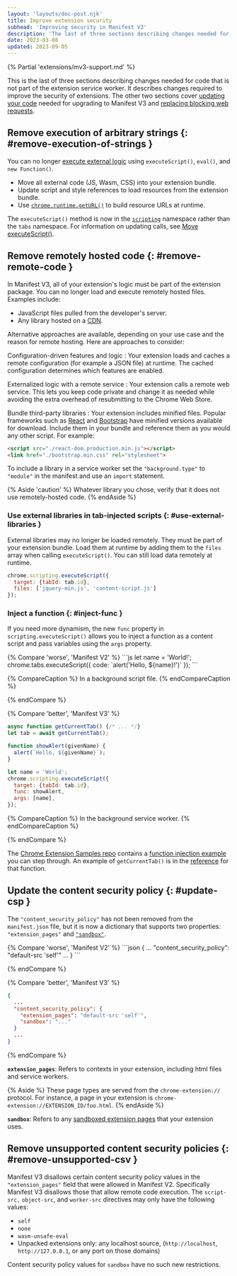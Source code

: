 ```yaml
---
layout: 'layouts/doc-post.njk'
title: Improve extension security
subhead: 'Improving security in Manifest V3'
description: 'The last of three sections describing changes needed for code that is not part of the extension service worker.'
date: 2023-03-08
updated: 2023-09-05
---
```


{% Partial 'extensions/mv3-support.md' %}

This is the last of three sections describing changes needed for code that is not part of the extension service worker. It describes changes required to improve the security of extensions. The other two sections cover [updating your code](/docs/extensions/migrating/api-calls) needed for upgrading to Manifest V3 and [replacing blocking web requests](/docs/extensions/migrating/blocking-web-requests).

## Remove execution of arbitrary strings {: #remove-execution-of-strings }

You can no longer [execute external logic](/docs/extensions/mv3/intro/mv3-overview#remotely-hosted-code) using `executeScript()`, `eval()`, and `new Function()`.

- Move all external code (JS, Wasm, CSS) into your extension bundle.
- Update script and style references to load resources from the extension bundle.
- Use [`chrome.runtime.getURL()`](/docs/extensions/reference/runtime/#method-getURL) to build resource URLs at runtime.

The `executeScript()` method is now in the [`scripting`](/docs/extensions/reference/scripting/) namespace rather than the `tabs` namespace. For information on updating calls, see [Move executeScript()](/docs/extensions/upgrade-to-mv3/update-code#move-executescript).

## Remove remotely hosted code {: #remove-remote-code }

In Manifest V3, all of your extension's logic must be part of the extension package. You can no longer load and execute remotely hosted files. Examples include:

- JavaScript files pulled from the developer's server.
- Any library hosted on a [CDN][mdn-cdn].

Alternative approaches are available, depending on your use case and the reason for remote hosting. Here are approaches to consider:

Configuration-driven features and logic
: Your extension loads and caches a remote configuration (for example a JSON file) at runtime. The cached configuration determines which features are enabled.

Externalized logic with a remote service
: Your extension calls a remote web service. This lets you keep code private and change it as needed while avoiding the extra overhead of resubmitting to the Chrome Web Store.

Bundle third-party libraries
: Your extension includes minified files. Popular frameworks such as [React](https://reactjs.org/docs/cdn-links.html) and [Bootstrap](https://getbootstrap.com/docs/5.1/getting-started/introduction/) have minified versions available for download. Include them in your bundle and reference them as you would any other script. For example:

  ```html
  <script src="./react-dom.production.min.js"></script>
  <link href="./bootstrap.min.css" rel="stylesheet">
  ```

  To include a library in a service worker set the `"background.type"` to `"module"` in the manifest and use an `import` statement.

  {% Aside 'caution' %}
  Whatever library you chose, verify that it does not use remotely-hosted code.
  {% endAside %}

### Use external libraries in tab-injected scripts {: #use-external-libraries }

External libraries may no longer be loaded remotely. They must be part of your extension bundle. Load them at runtime by adding them to the `files` array when calling `executeScript()`. You can still load data remotely at runtime.

```js
chrome.scripting.executeScript({
  target: {tabId: tab.id},
  files: ['jquery-min.js', 'content-script.js']
});
```
### Inject a function {: #inject-func }

If you need more dynamism, the new `func` property in `scripting.executeScript()` allows you to inject a function as a content script and pass variables using the `args` property. 

<div class="switcher">
{% Compare 'worse', 'Manifest V2' %}
```js
let name = 'World!';
chrome.tabs.executeScript({
  code: `alert('Hello, ${name}!')`
});
```

{% CompareCaption %}
In a background script file.
{% endCompareCaption %}

{% endCompare %}

{% Compare 'better', 'Manifest V3' %}
```js
async function getCurrentTab() {/* ... */}
let tab = await getCurrentTab();

function showAlert(givenName) {
  alert(`Hello, ${givenName}`);
}

let name = 'World';
chrome.scripting.executeScript({
  target: {tabId: tab.id},
  func: showAlert,
  args: [name],
});
```

{% CompareCaption %}
In the background service worker.
{% endCompareCaption %}

{% endCompare %}
</div>

The [Chrome Extension Samples repo](https://github.com/GoogleChrome/chrome-extensions-samples.git) contains a [function injection example](https://github.com/GoogleChrome/chrome-extensions-samples/blob/main/reference/mv3/intro/mv3-migration/content-scripts/popup.js) you can step through. An example of `getCurrentTab()` is in the [reference](/docs/extensions/reference/tabs/#get-the-current-tab) for that function.

## Update the content security policy {: #update-csp }

The `"content_security_policy"` has not been removed from the `manifest.json` file, but it is now a dictionary that supports two properties: `"extension_pages"` and [`"sandbox"`](/docs/extensions/mv3/manifest/sandbox/).

<div class="switcher">
{% Compare 'worse', 'Manifest V2' %}
```json
{
  ...
  "content_security_policy": "default-src 'self'"
  ...
}
```


{% endCompare %}

{% Compare 'better', 'Manifest V3' %}
```json
{
  ...
  "content_security_policy": {
    "extension_pages": "default-src 'self'",
    "sandbox": "..."
  }
  ...
}
```

{% endCompare %}
</div>

**`extension_pages`**:  Refers to contexts in your extension, including html files and service workers.

{% Aside %}
These page types are served from the `chrome-extension://` protocol. For instance, a page in your extension is `chrome-extension://EXTENSION_ID/foo.html`.
{% endAside %}

**`sandbox`**: Refers to any [sandboxed extension pages](/docs/extensions/mv3/manifest/sandbox) that your extension uses.

## Remove unsupported content security policies {: #remove-unsupported-csv }

Manifest V3 disallows certain content security policy values in the `"extension_pages"` field that were allowed in Manifest V2. Specifically Manifest V3 disallows those that allow remote code execution. The `script-src,` `object-src`, and `worker-src` directives may only have the following values:

*   `self`
*   `none`
*  `wasm-unsafe-eval`
*   Unpacked extensions only: any localhost source, (`http://localhost`,  `http://127.0.0.1`, or any port on those domains)

Content security policy values for `sandbox` have no such new restrictions.


[mdn-cdn]: https://developer.mozilla.org/docs/Glossary/CDN
